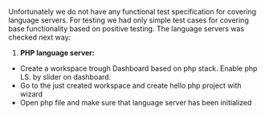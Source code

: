 Unfortunately we do not have any functional test specification for covering language servers. For testing we had only simple test cases for covering base functionality based on positive testing. 
The language servers was checked next way:
1. **PHP language server:**
* Create a workspace trough Dashboard based on php stack. Enable php LS. by slider on dashboard.
* Go to the just created workspace and create hello php project with wizard
* Open php file and make sure that language server has been initialized

